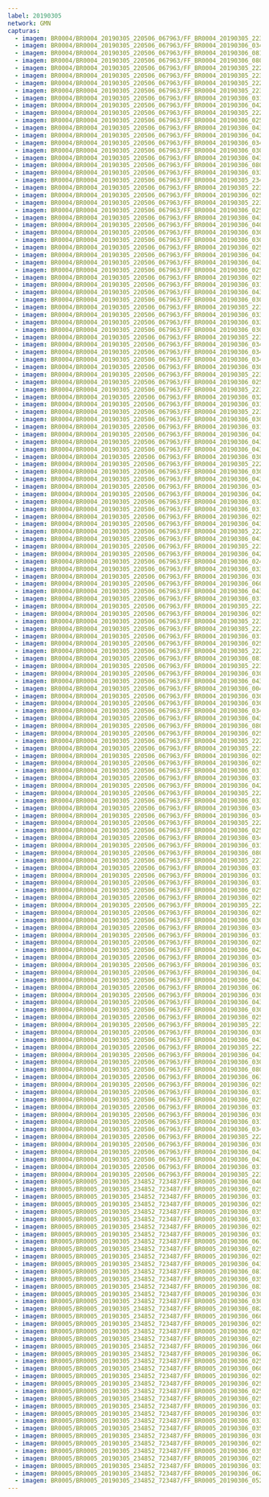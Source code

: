 ```yaml
---
label: 20190305
network: GMN
capturas:
  - imagem: BR0004/BR0004_20190305_220506_067963/FF_BR0004_20190305_223304_404_0040704.fits_maxpixel.jpg
  - imagem: BR0004/BR0004_20190305_220506_067963/FF_BR0004_20190306_034637_837_0508672.fits_maxpixel.jpg
  - imagem: BR0004/BR0004_20190305_220506_067963/FF_BR0004_20190306_081133_098_0904704.fits_maxpixel.jpg
  - imagem: BR0004/BR0004_20190305_220506_067963/FF_BR0004_20190306_080928_478_0901632.fits_maxpixel.jpg
  - imagem: BR0004/BR0004_20190305_220506_067963/FF_BR0004_20190305_222636_326_0030976.fits_maxpixel.jpg
  - imagem: BR0004/BR0004_20190305_220506_067963/FF_BR0004_20190305_223355_643_0041984.fits_maxpixel.jpg
  - imagem: BR0004/BR0004_20190305_220506_067963/FF_BR0004_20190305_222705_680_0031744.fits_maxpixel.jpg
  - imagem: BR0004/BR0004_20190305_220506_067963/FF_BR0004_20190305_223254_157_0040448.fits_maxpixel.jpg
  - imagem: BR0004/BR0004_20190305_220506_067963/FF_BR0004_20190306_031518_012_0461824.fits_maxpixel.jpg
  - imagem: BR0004/BR0004_20190305_220506_067963/FF_BR0004_20190306_042915_846_0572416.fits_maxpixel.jpg
  - imagem: BR0004/BR0004_20190305_220506_067963/FF_BR0004_20190305_222550_187_0030464.fits_maxpixel.jpg
  - imagem: BR0004/BR0004_20190305_220506_067963/FF_BR0004_20190306_025950_697_0439040.fits_maxpixel.jpg
  - imagem: BR0004/BR0004_20190305_220506_067963/FF_BR0004_20190306_043343_590_0579072.fits_maxpixel.jpg
  - imagem: BR0004/BR0004_20190305_220506_067963/FF_BR0004_20190306_042956_840_0573440.fits_maxpixel.jpg
  - imagem: BR0004/BR0004_20190305_220506_067963/FF_BR0004_20190306_034536_179_0507136.fits_maxpixel.jpg
  - imagem: BR0004/BR0004_20190305_220506_067963/FF_BR0004_20190306_030933_940_0453376.fits_maxpixel.jpg
  - imagem: BR0004/BR0004_20190305_220506_067963/FF_BR0004_20190306_043211_356_0576768.fits_maxpixel.jpg
  - imagem: BR0004/BR0004_20190305_220506_067963/FF_BR0004_20190306_080948_969_0902144.fits_maxpixel.jpg
  - imagem: BR0004/BR0004_20190305_220506_067963/FF_BR0004_20190306_033702_130_0494336.fits_maxpixel.jpg
  - imagem: BR0004/BR0004_20190305_220506_067963/FF_BR0004_20190305_234407_957_0146944.fits_maxpixel.jpg
  - imagem: BR0004/BR0004_20190305_220506_067963/FF_BR0004_20190305_223223_419_0039680.fits_maxpixel.jpg
  - imagem: BR0004/BR0004_20190305_220506_067963/FF_BR0004_20190306_025321_231_0429312.fits_maxpixel.jpg
  - imagem: BR0004/BR0004_20190305_220506_067963/FF_BR0004_20190305_223233_660_0039936.fits_maxpixel.jpg
  - imagem: BR0004/BR0004_20190305_220506_067963/FF_BR0004_20190306_025737_446_0435712.fits_maxpixel.jpg
  - imagem: BR0004/BR0004_20190305_220506_067963/FF_BR0004_20190306_043221_589_0577024.fits_maxpixel.jpg
  - imagem: BR0004/BR0004_20190305_220506_067963/FF_BR0004_20190306_040050_120_0529920.fits_maxpixel.jpg
  - imagem: BR0004/BR0004_20190305_220506_067963/FF_BR0004_20190306_030840_216_0452096.fits_maxpixel.jpg
  - imagem: BR0004/BR0004_20190305_220506_067963/FF_BR0004_20190306_030433_516_0445952.fits_maxpixel.jpg
  - imagem: BR0004/BR0004_20190305_220506_067963/FF_BR0004_20190306_025453_491_0431616.fits_maxpixel.jpg
  - imagem: BR0004/BR0004_20190305_220506_067963/FF_BR0004_20190306_043007_087_0573696.fits_maxpixel.jpg
  - imagem: BR0004/BR0004_20190305_220506_067963/FF_BR0004_20190306_043404_193_0579584.fits_maxpixel.jpg
  - imagem: BR0004/BR0004_20190305_220506_067963/FF_BR0004_20190306_025534_497_0432640.fits_maxpixel.jpg
  - imagem: BR0004/BR0004_20190305_220506_067963/FF_BR0004_20190306_025219_650_0427776.fits_maxpixel.jpg
  - imagem: BR0004/BR0004_20190305_220506_067963/FF_BR0004_20190306_031651_243_0464128.fits_maxpixel.jpg
  - imagem: BR0004/BR0004_20190305_220506_067963/FF_BR0004_20190306_043353_957_0579328.fits_maxpixel.jpg
  - imagem: BR0004/BR0004_20190305_220506_067963/FF_BR0004_20190306_030923_692_0453120.fits_maxpixel.jpg
  - imagem: BR0004/BR0004_20190305_220506_067963/FF_BR0004_20190305_223152_675_0038912.fits_maxpixel.jpg
  - imagem: BR0004/BR0004_20190305_220506_067963/FF_BR0004_20190306_033803_511_0495872.fits_maxpixel.jpg
  - imagem: BR0004/BR0004_20190305_220506_067963/FF_BR0004_20190306_033550_051_0492544.fits_maxpixel.jpg
  - imagem: BR0004/BR0004_20190305_220506_067963/FF_BR0004_20190306_030818_960_0451584.fits_maxpixel.jpg
  - imagem: BR0004/BR0004_20190305_220506_067963/FF_BR0004_20190305_223213_158_0039424.fits_maxpixel.jpg
  - imagem: BR0004/BR0004_20190305_220506_067963/FF_BR0004_20190306_034556_717_0507648.fits_maxpixel.jpg
  - imagem: BR0004/BR0004_20190305_220506_067963/FF_BR0004_20190306_034312_667_0503552.fits_maxpixel.jpg
  - imagem: BR0004/BR0004_20190305_220506_067963/FF_BR0004_20190306_034515_698_0506624.fits_maxpixel.jpg
  - imagem: BR0004/BR0004_20190305_220506_067963/FF_BR0004_20190306_030748_136_0450816.fits_maxpixel.jpg
  - imagem: BR0004/BR0004_20190305_220506_067963/FF_BR0004_20190305_223202_919_0039168.fits_maxpixel.jpg
  - imagem: BR0004/BR0004_20190305_220506_067963/FF_BR0004_20190306_025808_237_0436480.fits_maxpixel.jpg
  - imagem: BR0004/BR0004_20190305_220506_067963/FF_BR0004_20190305_223335_140_0041472.fits_maxpixel.jpg
  - imagem: BR0004/BR0004_20190305_220506_067963/FF_BR0004_20190306_032503_318_0476416.fits_maxpixel.jpg
  - imagem: BR0004/BR0004_20190305_220506_067963/FF_BR0004_20190306_031711_734_0464640.fits_maxpixel.jpg
  - imagem: BR0004/BR0004_20190305_220506_067963/FF_BR0004_20190305_223345_387_0041728.fits_maxpixel.jpg
  - imagem: BR0004/BR0004_20190305_220506_067963/FF_BR0004_20190306_030311_531_0443904.fits_maxpixel.jpg
  - imagem: BR0004/BR0004_20190305_220506_067963/FF_BR0004_20190306_031600_004_0462848.fits_maxpixel.jpg
  - imagem: BR0004/BR0004_20190305_220506_067963/FF_BR0004_20190306_043242_105_0577536.fits_maxpixel.jpg
  - imagem: BR0004/BR0004_20190305_220506_067963/FF_BR0004_20190306_043648_302_0583680.fits_maxpixel.jpg
  - imagem: BR0004/BR0004_20190305_220506_067963/FF_BR0004_20190306_043708_725_0584192.fits_maxpixel.jpg
  - imagem: BR0004/BR0004_20190305_220506_067963/FF_BR0004_20190306_030829_130_0451840.fits_maxpixel.jpg
  - imagem: BR0004/BR0004_20190305_220506_067963/FF_BR0004_20190305_222519_443_0029696.fits_maxpixel.jpg
  - imagem: BR0004/BR0004_20190305_220506_067963/FF_BR0004_20190306_030402_793_0445184.fits_maxpixel.jpg
  - imagem: BR0004/BR0004_20190305_220506_067963/FF_BR0004_20190306_043323_080_0578560.fits_maxpixel.jpg
  - imagem: BR0004/BR0004_20190305_220506_067963/FF_BR0004_20190306_034627_580_0508416.fits_maxpixel.jpg
  - imagem: BR0004/BR0004_20190305_220506_067963/FF_BR0004_20190306_042926_115_0572672.fits_maxpixel.jpg
  - imagem: BR0004/BR0004_20190305_220506_067963/FF_BR0004_20190306_033539_807_0492288.fits_maxpixel.jpg
  - imagem: BR0004/BR0004_20190305_220506_067963/FF_BR0004_20190306_031413_716_0460288.fits_maxpixel.jpg
  - imagem: BR0004/BR0004_20190305_220506_067963/FF_BR0004_20190306_025930_201_0438528.fits_maxpixel.jpg
  - imagem: BR0004/BR0004_20190305_220506_067963/FF_BR0004_20190306_043102_276_0574976.fits_maxpixel.jpg
  - imagem: BR0004/BR0004_20190305_220506_067963/FF_BR0004_20190305_222726_195_0032256.fits_maxpixel.jpg
  - imagem: BR0004/BR0004_20190305_220506_067963/FF_BR0004_20190306_043333_330_0578816.fits_maxpixel.jpg
  - imagem: BR0004/BR0004_20190305_220506_067963/FF_BR0004_20190305_223020_403_0036608.fits_maxpixel.jpg
  - imagem: BR0004/BR0004_20190305_220506_067963/FF_BR0004_20190306_042905_600_0572160.fits_maxpixel.jpg
  - imagem: BR0004/BR0004_20190305_220506_067963/FF_BR0004_20190306_024957_530_0424448.fits_maxpixel.jpg
  - imagem: BR0004/BR0004_20190305_220506_067963/FF_BR0004_20190306_033732_787_0495104.fits_maxpixel.jpg
  - imagem: BR0004/BR0004_20190305_220506_067963/FF_BR0004_20190306_030251_032_0443392.fits_maxpixel.jpg
  - imagem: BR0004/BR0004_20190305_220506_067963/FF_BR0004_20190306_060230_972_0711936.fits_maxpixel.jpg
  - imagem: BR0004/BR0004_20190305_220506_067963/FF_BR0004_20190306_043302_587_0578048.fits_maxpixel.jpg
  - imagem: BR0004/BR0004_20190305_220506_067963/FF_BR0004_20190306_031403_453_0460032.fits_maxpixel.jpg
  - imagem: BR0004/BR0004_20190305_220506_067963/FF_BR0004_20190305_222746_717_0032768.fits_maxpixel.jpg
  - imagem: BR0004/BR0004_20190305_220506_067963/FF_BR0004_20190306_025747_735_0435968.fits_maxpixel.jpg
  - imagem: BR0004/BR0004_20190305_220506_067963/FF_BR0004_20190305_223051_153_0037376.fits_maxpixel.jpg
  - imagem: BR0004/BR0004_20190305_220506_067963/FF_BR0004_20190305_222458_947_0029184.fits_maxpixel.jpg
  - imagem: BR0004/BR0004_20190305_220506_067963/FF_BR0004_20190306_031423_977_0460544.fits_maxpixel.jpg
  - imagem: BR0004/BR0004_20190305_220506_067963/FF_BR0004_20190306_025625_706_0433920.fits_maxpixel.jpg
  - imagem: BR0004/BR0004_20190305_220506_067963/FF_BR0004_20190305_222655_237_0031488.fits_maxpixel.jpg
  - imagem: BR0004/BR0004_20190305_220506_067963/FF_BR0004_20190306_081009_534_0902656.fits_maxpixel.jpg
  - imagem: BR0004/BR0004_20190305_220506_067963/FF_BR0004_20190305_223314_641_0040960.fits_maxpixel.jpg
  - imagem: BR0004/BR0004_20190305_220506_067963/FF_BR0004_20190306_030727_644_0450304.fits_maxpixel.jpg
  - imagem: BR0004/BR0004_20190305_220506_067963/FF_BR0004_20190306_043037_840_0574464.fits_maxpixel.jpg
  - imagem: BR0004/BR0004_20190305_220506_067963/FF_BR0004_20190306_004054_776_0231424.fits_maxpixel.jpg
  - imagem: BR0004/BR0004_20190305_220506_067963/FF_BR0004_20190306_030240_783_0443136.fits_maxpixel.jpg
  - imagem: BR0004/BR0004_20190305_220506_067963/FF_BR0004_20190306_030913_407_0452864.fits_maxpixel.jpg
  - imagem: BR0004/BR0004_20190305_220506_067963/FF_BR0004_20190306_034708_560_0509440.fits_maxpixel.jpg
  - imagem: BR0004/BR0004_20190305_220506_067963/FF_BR0004_20190306_043312_849_0578304.fits_maxpixel.jpg
  - imagem: BR0004/BR0004_20190305_220506_067963/FF_BR0004_20190306_080959_221_0902400.fits_maxpixel.jpg
  - imagem: BR0004/BR0004_20190305_220506_067963/FF_BR0004_20190306_025149_776_0427008.fits_maxpixel.jpg
  - imagem: BR0004/BR0004_20190305_220506_067963/FF_BR0004_20190305_222509_189_0029440.fits_maxpixel.jpg
  - imagem: BR0004/BR0004_20190305_220506_067963/FF_BR0004_20190305_223111_680_0037888.fits_maxpixel.jpg
  - imagem: BR0004/BR0004_20190305_220506_067963/FF_BR0004_20190306_025059_025_0425984.fits_maxpixel.jpg
  - imagem: BR0004/BR0004_20190305_220506_067963/FF_BR0004_20190306_025422_743_0430848.fits_maxpixel.jpg
  - imagem: BR0004/BR0004_20190305_220506_067963/FF_BR0004_20190306_031434_218_0460800.fits_maxpixel.jpg
  - imagem: BR0004/BR0004_20190305_220506_067963/FF_BR0004_20190306_031445_963_0461056.fits_maxpixel.jpg
  - imagem: BR0004/BR0004_20190305_220506_067963/FF_BR0004_20190306_042946_610_0573184.fits_maxpixel.jpg
  - imagem: BR0004/BR0004_20190305_220506_067963/FF_BR0004_20190305_222959_896_0036096.fits_maxpixel.jpg
  - imagem: BR0004/BR0004_20190305_220506_067963/FF_BR0004_20190306_033743_023_0495360.fits_maxpixel.jpg
  - imagem: BR0004/BR0004_20190305_220506_067963/FF_BR0004_20190306_034240_478_0502784.fits_maxpixel.jpg
  - imagem: BR0004/BR0004_20190305_220506_067963/FF_BR0004_20190306_034658_329_0509184.fits_maxpixel.jpg
  - imagem: BR0004/BR0004_20190305_220506_067963/FF_BR0004_20190305_222736_447_0032512.fits_maxpixel.jpg
  - imagem: BR0004/BR0004_20190305_220506_067963/FF_BR0004_20190306_025007_778_0424704.fits_maxpixel.jpg
  - imagem: BR0004/BR0004_20190305_220506_067963/FF_BR0004_20190306_034546_421_0507392.fits_maxpixel.jpg
  - imagem: BR0004/BR0004_20190305_220506_067963/FF_BR0004_20190306_031620_495_0463360.fits_maxpixel.jpg
  - imagem: BR0004/BR0004_20190305_220506_067963/FF_BR0004_20190306_080938_744_0901888.fits_maxpixel.jpg
  - imagem: BR0004/BR0004_20190305_220506_067963/FF_BR0004_20190305_223121_928_0038144.fits_maxpixel.jpg
  - imagem: BR0004/BR0004_20190305_220506_067963/FF_BR0004_20190306_031454_706_0461312.fits_maxpixel.jpg
  - imagem: BR0004/BR0004_20190305_220506_067963/FF_BR0004_20190306_033722_549_0494848.fits_maxpixel.jpg
  - imagem: BR0004/BR0004_20190305_220506_067963/FF_BR0004_20190306_031540_401_0462336.fits_maxpixel.jpg
  - imagem: BR0004/BR0004_20190305_220506_067963/FF_BR0004_20190306_025656_433_0434688.fits_maxpixel.jpg
  - imagem: BR0004/BR0004_20190305_220506_067963/FF_BR0004_20190306_025412_489_0430592.fits_maxpixel.jpg
  - imagem: BR0004/BR0004_20190305_220506_067963/FF_BR0004_20190305_222949_660_0035840.fits_maxpixel.jpg
  - imagem: BR0004/BR0004_20190305_220506_067963/FF_BR0004_20190306_025919_961_0438272.fits_maxpixel.jpg
  - imagem: BR0004/BR0004_20190305_220506_067963/FF_BR0004_20190306_030342_284_0444672.fits_maxpixel.jpg
  - imagem: BR0004/BR0004_20190305_220506_067963/FF_BR0004_20190306_034300_907_0503296.fits_maxpixel.jpg
  - imagem: BR0004/BR0004_20190305_220506_067963/FF_BR0004_20190306_031342_970_0459520.fits_maxpixel.jpg
  - imagem: BR0004/BR0004_20190305_220506_067963/FF_BR0004_20190306_025331_499_0429568.fits_maxpixel.jpg
  - imagem: BR0004/BR0004_20190305_220506_067963/FF_BR0004_20190306_042936_342_0572928.fits_maxpixel.jpg
  - imagem: BR0004/BR0004_20190305_220506_067963/FF_BR0004_20190306_034250_735_0503040.fits_maxpixel.jpg
  - imagem: BR0004/BR0004_20190305_220506_067963/FF_BR0004_20190306_032513_611_0476672.fits_maxpixel.jpg
  - imagem: BR0004/BR0004_20190305_220506_067963/FF_BR0004_20190306_043414_443_0579840.fits_maxpixel.jpg
  - imagem: BR0004/BR0004_20190305_220506_067963/FF_BR0004_20190306_043027_585_0574208.fits_maxpixel.jpg
  - imagem: BR0004/BR0004_20190305_220506_067963/FF_BR0004_20190306_061858_803_0736512.fits_maxpixel.jpg
  - imagem: BR0004/BR0004_20190305_220506_067963/FF_BR0004_20190306_030737_890_0450560.fits_maxpixel.jpg
  - imagem: BR0004/BR0004_20190305_220506_067963/FF_BR0004_20190306_043048_089_0574720.fits_maxpixel.jpg
  - imagem: BR0004/BR0004_20190305_220506_067963/FF_BR0004_20190306_030413_017_0445440.fits_maxpixel.jpg
  - imagem: BR0004/BR0004_20190305_220506_067963/FF_BR0004_20190306_025159_155_0427264.fits_maxpixel.jpg
  - imagem: BR0004/BR0004_20190305_220506_067963/FF_BR0004_20190305_223243_897_0040192.fits_maxpixel.jpg
  - imagem: BR0004/BR0004_20190305_220506_067963/FF_BR0004_20190306_030758_378_0451072.fits_maxpixel.jpg
  - imagem: BR0004/BR0004_20190305_220506_067963/FF_BR0004_20190306_043231_843_0577280.fits_maxpixel.jpg
  - imagem: BR0004/BR0004_20190305_220506_067963/FF_BR0004_20190305_222644_992_0031232.fits_maxpixel.jpg
  - imagem: BR0004/BR0004_20190305_220506_067963/FF_BR0004_20190306_043252_342_0577792.fits_maxpixel.jpg
  - imagem: BR0004/BR0004_20190305_220506_067963/FF_BR0004_20190306_030808_637_0451328.fits_maxpixel.jpg
  - imagem: BR0004/BR0004_20190305_220506_067963/FF_BR0004_20190306_080918_270_0901376.fits_maxpixel.jpg
  - imagem: BR0004/BR0004_20190305_220506_067963/FF_BR0004_20190306_061848_576_0736256.fits_maxpixel.jpg
  - imagem: BR0004/BR0004_20190305_220506_067963/FF_BR0004_20190306_025341_754_0429824.fits_maxpixel.jpg
  - imagem: BR0004/BR0004_20190305_220506_067963/FF_BR0004_20190306_033712_277_0494592.fits_maxpixel.jpg
  - imagem: BR0004/BR0004_20190305_220506_067963/FF_BR0004_20190306_025940_441_0438784.fits_maxpixel.jpg
  - imagem: BR0004/BR0004_20190305_220506_067963/FF_BR0004_20190306_031732_232_0465152.fits_maxpixel.jpg
  - imagem: BR0004/BR0004_20190305_220506_067963/FF_BR0004_20190306_030850_467_0452352.fits_maxpixel.jpg
  - imagem: BR0004/BR0004_20190305_220506_067963/FF_BR0004_20190306_031353_240_0459776.fits_maxpixel.jpg
  - imagem: BR0004/BR0004_20190305_220506_067963/FF_BR0004_20190306_034718_818_0509696.fits_maxpixel.jpg
  - imagem: BR0004/BR0004_20190305_220506_067963/FF_BR0004_20190305_222628_554_0030720.fits_maxpixel.jpg
  - imagem: BR0004/BR0004_20190305_220506_067963/FF_BR0004_20190306_030301_271_0443648.fits_maxpixel.jpg
  - imagem: BR0004/BR0004_20190305_220506_067963/FF_BR0004_20190306_043718_982_0584448.fits_maxpixel.jpg
  - imagem: BR0004/BR0004_20190305_220506_067963/FF_BR0004_20190306_043658_480_0583936.fits_maxpixel.jpg
  - imagem: BR0004/BR0004_20190305_220506_067963/FF_BR0004_20190306_031721_978_0464896.fits_maxpixel.jpg
  - imagem: BR0004/BR0004_20190305_220506_067963/FF_BR0004_20190305_223324_892_0041216.fits_maxpixel.jpg
  - imagem: BR0005/BR0005_20190305_234852_723487/FF_BR0005_20190306_040006_556_0372992.fits_maxpixel.jpg
  - imagem: BR0005/BR0005_20190305_234852_723487/FF_BR0005_20190306_025559_877_0277504.fits_maxpixel.jpg
  - imagem: BR0005/BR0005_20190305_234852_723487/FF_BR0005_20190306_033403_958_0334080.fits_maxpixel.jpg
  - imagem: BR0005/BR0005_20190305_234852_723487/FF_BR0005_20190306_025055_801_0270848.fits_maxpixel.jpg
  - imagem: BR0005/BR0005_20190305_234852_723487/FF_BR0005_20190306_035956_298_0372736.fits_maxpixel.jpg
  - imagem: BR0005/BR0005_20190305_234852_723487/FF_BR0005_20190306_033455_211_0335360.fits_maxpixel.jpg
  - imagem: BR0005/BR0005_20190305_234852_723487/FF_BR0005_20190306_025701_359_0279040.fits_maxpixel.jpg
  - imagem: BR0005/BR0005_20190305_234852_723487/FF_BR0005_20190306_033505_458_0335616.fits_maxpixel.jpg
  - imagem: BR0005/BR0005_20190305_234852_723487/FF_BR0005_20190306_061828_082_0578304.fits_maxpixel.jpg
  - imagem: BR0005/BR0005_20190305_234852_723487/FF_BR0005_20190306_025651_107_0278784.fits_maxpixel.jpg
  - imagem: BR0005/BR0005_20190305_234852_723487/FF_BR0005_20190306_025025_054_0270080.fits_maxpixel.jpg
  - imagem: BR0005/BR0005_20190305_234852_723487/FF_BR0005_20190306_043657_623_0427264.fits_maxpixel.jpg
  - imagem: BR0005/BR0005_20190305_234852_723487/FF_BR0005_20190306_081312_000_0749056.fits_maxpixel.jpg
  - imagem: BR0005/BR0005_20190305_234852_723487/FF_BR0005_20190306_035935_654_0372224.fits_maxpixel.jpg
  - imagem: BR0005/BR0005_20190305_234852_723487/FF_BR0005_20190306_083011_682_0774400.fits_maxpixel.jpg
  - imagem: BR0005/BR0005_20190305_234852_723487/FF_BR0005_20190306_030308_059_0288000.fits_maxpixel.jpg
  - imagem: BR0005/BR0005_20190305_234852_723487/FF_BR0005_20190306_030257_707_0287744.fits_maxpixel.jpg
  - imagem: BR0005/BR0005_20190305_234852_723487/FF_BR0005_20190306_082920_447_0773120.fits_maxpixel.jpg
  - imagem: BR0005/BR0005_20190305_234852_723487/FF_BR0005_20190306_060102_208_0552448.fits_maxpixel.jpg
  - imagem: BR0005/BR0005_20190305_234852_723487/FF_BR0005_20190306_025106_067_0271104.fits_maxpixel.jpg
  - imagem: BR0005/BR0005_20190305_234852_723487/FF_BR0005_20190306_025630_609_0278272.fits_maxpixel.jpg
  - imagem: BR0005/BR0005_20190305_234852_723487/FF_BR0005_20190306_025843_927_0281600.fits_maxpixel.jpg
  - imagem: BR0005/BR0005_20190305_234852_723487/FF_BR0005_20190306_060031_230_0551680.fits_maxpixel.jpg
  - imagem: BR0005/BR0005_20190305_234852_723487/FF_BR0005_20190306_062359_302_0586496.fits_maxpixel.jpg
  - imagem: BR0005/BR0005_20190305_234852_723487/FF_BR0005_20190306_025640_857_0278528.fits_maxpixel.jpg
  - imagem: BR0005/BR0005_20190305_234852_723487/FF_BR0005_20190306_060112_460_0552704.fits_maxpixel.jpg
  - imagem: BR0005/BR0005_20190305_234852_723487/FF_BR0005_20190306_025854_193_0281856.fits_maxpixel.jpg
  - imagem: BR0005/BR0005_20190305_234852_723487/FF_BR0005_20190306_025045_570_0270592.fits_maxpixel.jpg
  - imagem: BR0005/BR0005_20190305_234852_723487/FF_BR0005_20190306_025035_304_0270336.fits_maxpixel.jpg
  - imagem: BR0005/BR0005_20190305_234852_723487/FF_BR0005_20190306_025508_647_0276224.fits_maxpixel.jpg
  - imagem: BR0005/BR0005_20190305_234852_723487/FF_BR0005_20190306_033424_472_0334592.fits_maxpixel.jpg
  - imagem: BR0005/BR0005_20190305_234852_723487/FF_BR0005_20190306_035904_897_0371456.fits_maxpixel.jpg
  - imagem: BR0005/BR0005_20190305_234852_723487/FF_BR0005_20190306_033414_222_0334336.fits_maxpixel.jpg
  - imagem: BR0005/BR0005_20190305_234852_723487/FF_BR0005_20190306_035946_163_0372480.fits_maxpixel.jpg
  - imagem: BR0005/BR0005_20190305_234852_723487/FF_BR0005_20190306_030247_482_0287488.fits_maxpixel.jpg
  - imagem: BR0005/BR0005_20190305_234852_723487/FF_BR0005_20190306_025620_373_0278016.fits_maxpixel.jpg
  - imagem: BR0005/BR0005_20190305_234852_723487/FF_BR0005_20190306_035925_394_0371968.fits_maxpixel.jpg
  - imagem: BR0005/BR0005_20190305_234852_723487/FF_BR0005_20190306_025711_617_0279296.fits_maxpixel.jpg
  - imagem: BR0005/BR0005_20190305_234852_723487/FF_BR0005_20190306_033353_714_0333824.fits_maxpixel.jpg
  - imagem: BR0005/BR0005_20190305_234852_723487/FF_BR0005_20190306_062246_881_0584704.fits_maxpixel.jpg
  - imagem: BR0005/BR0005_20190305_234852_723487/FF_BR0005_20190306_052143_712_0493824.fits_maxpixel.jpg
---
```

